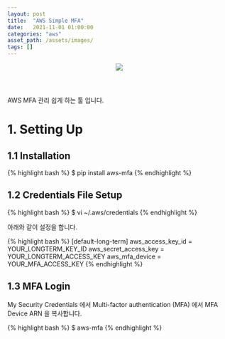 ```yaml
---
layout: post 
title:  "AWS Simple MFA"
date:   2021-11-01 01:00:00 
categories: "aws"
asset_path: /assets/images/ 
tags: []
---
```


<header>
    <img src="{{ page.asset_path }}kafka_background.jpeg" class="center img-responsive img-rounded img-fluid">
</header>

AWS MFA 관리 쉽게 하는 툴 입니다. 

# 1. Setting Up

## 1.1 Installation  

{% highlight bash %}
$ pip install aws-mfa
{% endhighlight %}


## 1.2 Credentials File Setup

{% highlight bash %}
$ vi ~/.aws/credentials
{% endhighlight %}

아래와 같이 설정을 합니다. 

{% highlight bash %}
[default-long-term]
aws_access_key_id = YOUR_LONGTERM_KEY_ID
aws_secret_access_key = YOUR_LONGTERM_ACCESS_KEY
aws_mfa_device = YOUR_MFA_ACCESS_KEY
{% endhighlight %}


## 1.3 MFA Login

My Security Credentials 에서 Multi-factor authentication (MFA) 에서 MFA Device ARN 을 복사합니다. 

{% highlight bash %}
$ aws-mfa 
{% endhighlight %}